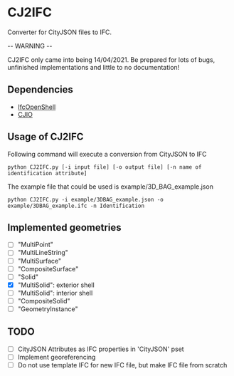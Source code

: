 # CJ2IFC
Converter for CityJSON files to IFC.

-- WARNING --

CJ2IFC only came into being 14/04/2021. Be prepared for lots of bugs, unfinished implementations and little to no documentation!

## Dependencies
- [IfcOpenShell](https://github.com/IfcOpenShell/IfcOpenShell)
- [CJIO](https://github.com/cityjson/cjio)

## Usage of CJ2IFC
Following command will execute a conversion from CityJSON to IFC
  
    python CJ2IFC.py [-i input file] [-o output file] [-n name of identification attribute]

The example file that could be used is example/3D_BAG_example.json

    python CJ2IFC.py -i example/3DBAG_example.json -o example/3DBAG_example.ifc -n Identification

## Implemented geometries
- [ ] "MultiPoint"
- [ ] "MultiLineString"
- [ ] "MultiSurface"
- [ ] "CompositeSurface"
- [ ] "Solid"
- [x] "MultiSolid": exterior shell
- [ ] "MultiSolid": interior shell
- [ ] "CompositeSolid"
- [ ] "GeometryInstance" 

## TODO
- [ ] CityJSON Attributes as IFC properties in 'CityJSON' pset
- [ ] Implement georeferencing
- [ ] Do not use template IFC for new IFC file, but make IFC file from scratch
